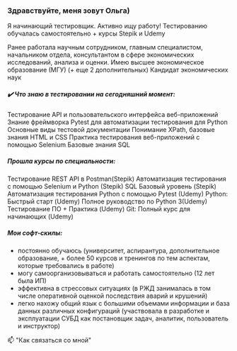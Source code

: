### Здравствуйте, меня зовут Ольга)

Я начинающий тестировщик. Активно ищу работу!
Тестированию обучалась самостоятельно + курсы Stepik и Udemy

Ранее работала научным сотрудником, главным специалистом, начальником отдела, консультантом в сфере экономических исследований, анализа и оценки.
Имею высшее экономическое образование (МГУ) (+ еще 2 дополнительных)
Кандидат экономических наук

##### ✔️ Что знаю в тестировании на сегодняшний момент:

Тестирование API и пользовательского интерфейса веб-приложений
Знание фреймворка Pytest  для автоматизации тестирования  для Python
Основные  виды тестовой документации
Понимание XPath, базовые знания HTML и CSS
Практика тестирования веб-приложений с помощью Selenium
Базовые знания SQL

##### Прошла курсы по специальности:

Тестирование REST API в Postman(Stepik)
Автоматизация тестирования с помощью Selenium и Python (Stepik)
SQL Базовый уровень (Stepik)
Автоматизация тестирования Python с помощью Pytest (Udemy)
Python: Быстрый старт  (Udemy)
Полное руководство по Python 3(Udemy)
Тестирование ПО + Практика (Udemy)
Git: Полный курс для начинающих  (Udemy)

##### Мои софт-скилы:
- постоянно обучаюсь (университет, аспирантура, дополнительное образование, +  более 50 курсов и тренингов  по тем аспектам, которые требовались в работе)
- могу самоорганизовываться и  работать самостоятельно (12 лет была ИП)
- эффективна в стрессовых ситуациях (в РЖД  занималась в том числе оперативной оценкой последствия  аварий и крушений)
- легко нахожу общий язык с большими объемами информации и база данных различных конфигураций (участвовала в разработке  и эксплуатации СУБД  как постановщик задач, аналитик, пользователь и инструктор)

<g-emoji class="g-emoji" alias="mailbox" fallback-src="https://github.githubassets.com/images/icons/emoji/unicode/1f4eb.png">📫</g-emoji> "Как связаться со мной"
